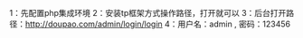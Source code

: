 1：先配置php集成环境
2：安装tp框架方式操作路径，打开就可以
3：后台打开路径：http://doupao.com/admin/login/login
4：用户名：admin , 密码：123456
